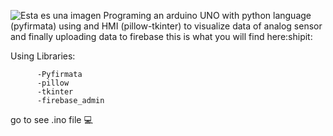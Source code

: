 
![Esta es una imagen](https://www.gstatic.com/mobilesdk/160503_mobilesdk/logo/2x/firebase_28dp.png)
Programing an arduino UNO with python language (pyfirmata)  using and HMI (pillow-tkinter) to visualize data of analog sensor and finally uploading data to firebase 
this is what you will find here:shipit:

Using Libraries:
```
      -Pyfirmata
      -pillow
      -tkinter
      -firebase_admin
```     

go to see .ino file 	:computer:

